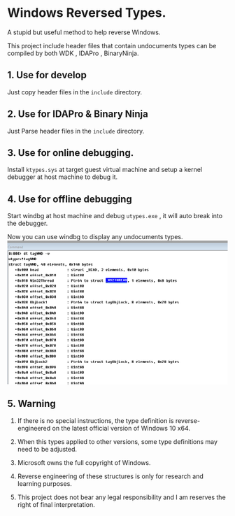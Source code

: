 # Windows Reversed Types.
A stupid but useful method to help reverse Windows. 

This project include header files that contain undocuments types can be compiled by both WDK , IDAPro , BinaryNinja.   

## 1. Use for develop
Just copy header files in the `include` directory.      

## 2. Use for IDAPro & Binary Ninja
Just Parse header files in the `include` directory.

## 3. Use for online debugging.
Install `ktypes.sys` at target guest virtual machine and setup a kernel debugger at host machine to debug it.   

## 4. Use for offline debugging
Start windbg at host machine and debug `utypes.exe` , it will auto break into the debugger.

Now you can use windbg to display any undocuments types.    
![tagWND.png](doc/tagWND.png)

## 5. Warning
1. If there is no special instructions, the type definition is reverse-engineered on the latest official version of Windows 10 x64.   
 
2. When this types applied to other versions, some type definitions may need to be adjusted.

3. Microsoft owns the full copyright of Windows.        

3. Reverse engineering of these structures is only for research and learning purposes.   
       
4. This project does not bear any legal responsibility and I am reserves the right of final interpretation.      
   